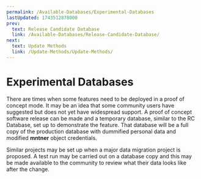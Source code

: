 ```yaml
---
permalink: /Available-Databases/Experimental-Databases
lastUpdated: 1743512878000
prev:
  text: Release Candidate Database
  link: /Available-Databases/Release-Candidate-Database/
next:
  text: Update Methods
  link: /Update-Methods/Update-Methods/
---
```


# Experimental Databases

There are times when some features need to be deployed in a proof of concept mode. It may be an idea that some community users have suggested but does not yet have widespread support. A proof of concept software release can be made and a temporary database, similar to the RC Database, set up to demonstrate the feature. That database will be a full copy of the production database with dummified personal data and modified **mntner** object credentials.

Similar projects may be set up when a major data migration project is proposed. A test run may be carried out on a database copy and this may be made available to the community to review what their data looks like after the change.
